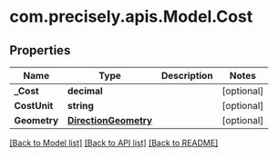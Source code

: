 
# com.precisely.apis.Model.Cost

## Properties

Name | Type | Description | Notes
------------ | ------------- | ------------- | -------------
**_Cost** | **decimal** |  | [optional] 
**CostUnit** | **string** |  | [optional] 
**Geometry** | [**DirectionGeometry**](DirectionGeometry.md) |  | [optional] 

[[Back to Model list]](../README.md#documentation-for-models)
[[Back to API list]](../README.md#documentation-for-api-endpoints)
[[Back to README]](../README.md)

